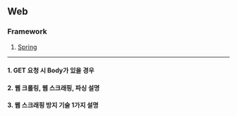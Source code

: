 ## Web

### Framework  
1. [Spring](https://kjsu0209.github.io/Tech-Interview/web/spring)
----

#### 1. GET 요청 시 Body가 있을 경우
#### 2. 웹 크롤링, 웹 스크래핑, 파싱 설명
#### 3. 웹 스크래핑 방지 기술 1가지 설명
